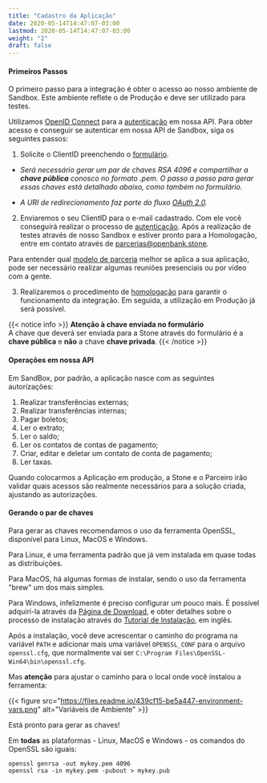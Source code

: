 ```yaml
---
title: "Cadastro da Aplicação"
date: 2020-05-14T14:47:07-03:00
lastmod: 2020-05-14T14:47:07-03:00
weight: "2"
draft: false
---
```


#### Primeiros Passos

O primeiro passo para a integração é obter o acesso ao nosso ambiente de Sandbox. Este ambiente reflete o de Produção e deve ser utilizado para testes.

Utilizamos [OpenID Connect](https://openid.net/connect/) para a [autenticação](https://docs.openbank.stone.com.br/docs/referencia-de-api/autenticacao-guides) em nossa API. Para obter acesso e conseguir se autenticar em nossa API de Sandbox, siga os seguintes passos:

1. Solicite o ClientID preenchendo o [formulário](https://docs.google.com/forms/d/e/1FAIpQLSf_qlDh41jfthVn80v4S-HT40_Fr2wbkkGb-KuDrioEqepnXw/viewform).

  * _Será necessário gerar um par de chaves RSA 4096 e compartilhar a **chave pública** conosco no formato .pem. O passo a passo para gerar essas chaves está detalhado abaixo, como também no formulário._

  *  _A URI de redirecionamento faz parte do fluxo [OAuth 2.0](https://oauth.net/2/)._

2. Enviaremos o seu ClientID para o e-mail cadastrado. Com ele você conseguirá realizar o processo de [autenticação](https://docs.openbank.stone.com.br/docs/referencia-de-api/autenticacao-guides). Após a realização de testes através de nosso Sandbox e estiver pronto para a Homologação, entre em contato através de parcerias@openbank.stone.

Para entender qual [modelo de parceria](https://docs.openbank.stone.com.br/docs/padroes-e-definicoes-guides#section-modelos-de-parcerias) melhor se aplica a sua aplicação, pode ser necessário realizar algumas reuniões presenciais ou por vídeo com a gente.

3. Realizaremos o procedimento de [homologação](https://docs.openbank.stone.com.br/docs/testando-a-api-guides#section-homologando-sua-integra%C3%A7%C3%A3o) para garantir o funcionamento da integração. Em seguida, a utilização em Produção já será possível.

{{< notice info >}}
**Atenção à chave enviada no formulário**
<br>A chave que deverá ser enviada para a Stone através do formulário é a **chave pública** e **não** a chave **chave privada**.
{{< /notice >}}

#### Operações em nossa API

Em SandBox, por padrão, a aplicação nasce com as seguintes autorizações:
1. Realizar transferências externas;
2. Realizar transferências internas;
3. Pagar boletos;
4. Ler o extrato;
5. Ler o saldo;
6. Ler os contatos de contas de pagamento;
7. Criar, editar e deletar um contato de conta de pagamento;
8. Ler taxas.

Quando colocarmos a Aplicação em produção, a Stone e o Parceiro irão validar quais acessos são realmente necessários para a solução criada, ajustando as autorizações.

#### Gerando o par de chaves

Para gerar as chaves recomendamos o uso da ferramenta OpenSSL, disponível para Linux, MacOS e Windows.

Para Linux, é uma ferramenta padrão que já vem instalada em quase todas as distribuições.

Para MacOS, há algumas formas de instalar, sendo o uso da ferramenta "brew" um dos mais simples.

Para Windows, infelizmente é preciso configurar um pouco mais. É possível adquirí-la através da [Página de Download](https://slproweb.com/products/Win32OpenSSL.html), e obter detalhes sobre o processo de instalação através do [Tutorial de Instalação](https://tecadmin.net/install-openssl-on-windows/), em inglês.

Após a instalação, você deve acrescentar o caminho do programa na variável `PATH` e adicionar mais uma variável `OPENSSL_CONF` para o arquivo `openssl.cfg`, que normalmente vai ser `C:\Program Files\OpenSSL-Win64\bin\openssl.cfg`.

Mas **atenção** para ajustar o caminho para o local onde você instalou a ferramenta:

{{< figure src="https://files.readme.io/439cf15-be5a447-environment-vars.png" alt="Variáveis de Ambiente" >}}

Está pronto para gerar as chaves!

Em **todas** as plataformas - Linux, MacOS e Windows - os comandos do OpenSSL são iguais:

```json5
openssl genrsa -out mykey.pem 4096
openssl rsa -in mykey.pem -pubout > mykey.pub
```
